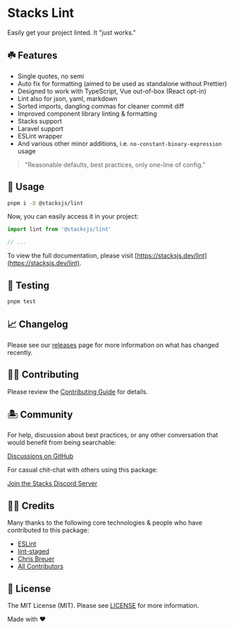 # Stacks Lint

Easily get your project linted. It "just works."

## ☘️ Features

- Single quotes, no semi
- Auto fix for formatting (aimed to be used as standalone without Prettier)
- Designed to work with TypeScript, Vue out-of-box (React opt-in)
- Lint also for json, yaml, markdown
- Sorted imports, dangling commas for cleaner commit diff
- Improved component library linting & formatting
- Stacks support
- Laravel support
- ESLint wrapper
- And various other minor additions, i.e. `no-constant-binary-expression` usage

> "Reasonable defaults, best practices, only one-line of config."

## 🤖 Usage

```bash
pnpm i -D @stacksjs/lint
```

Now, you can easily access it in your project:

```js
import lint from '@stacksjs/lint'

// ...
```

To view the full documentation, please visit [https://stacksjs.dev/lint](https://stacksjs.dev/lint).

## 🧪 Testing

```bash
pnpm test
```

## 📈 Changelog

Please see our [releases](https://github.com/stacksjs/stacks/releases) page for more information on what has changed recently.

## 💪🏼 Contributing

Please review the [Contributing Guide](https://github.com/stacksjs/contributing) for details.

## 🏝 Community

For help, discussion about best practices, or any other conversation that would benefit from being searchable:

[Discussions on GitHub](https://github.com/stacksjs/stacks/discussions)

For casual chit-chat with others using this package:

[Join the Stacks Discord Server](https://discord.ow3.org)

## 🙏🏼 Credits

Many thanks to the following core technologies & people who have contributed to this package:

- [ESLint](https://github.com/eslint/eslint)
- [lint-staged](https://github.com/okonet/lint-staged)
- [Chris Breuer](https://github.com/chrisbbreuer)
- [All Contributors](../../contributors)

## 📄 License

The MIT License (MIT). Please see [LICENSE](https://github.com/stacksjs/stacks/tree/main/LICENSE.md) for more information.

Made with ❤️
